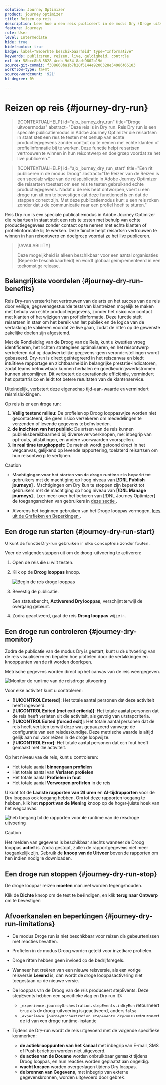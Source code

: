 ```yaml
---
solution: Journey Optimizer
product: journey optimizer
title: Reizen op reis
description: Leer hoe u een reis publiceert in de modus Dry (Droge uitvoering)
feature: Journeys
role: User
level: Intermediate
hide: true
hidefromtoc: true
badge: label="Beperkte beschikbaarheid" type="Informative"
keywords: publiceren, reizen, live, geldigheid, controle
exl-id: 58bcc8b8-5828-4ceb-9d34-8add9802b19d
source-git-commit: f308668ba1b7b20f6144e9200328e54986f66103
workflow-type: tm+mt
source-wordcount: '921'
ht-degree: 0%

---
```


# Reizen op reis {#journey-dry-run}

>[!CONTEXTUALHELP]
>id="ajo_journey_dry_run"
>title="Droge uitvoermodus"
>abstract="Deze reis is in Dry run. Reis Dry run is een speciale publicatiemodus in Adobe Journey Optimizer die reisartsen in staat stelt een reis te testen met behulp van echte productiegegevens zonder contact op te nemen met echte klanten of profielinformatie bij te werken.  Deze functie helpt reisartsen vertrouwen te winnen in hun reisontwerp en doelgroep voordat ze het live publiceren."


>[!CONTEXTUALHELP]
>id="ajo_journey_dry_run_start"
>title="Een rit publiceren in de modus Droog"
>abstract="De Reizen van de Reizen is een speciale wijze van de reispublicatie in Adobe Journey Optimizer die reisartsen toestaat om een reis te testen gebruikend echte productiegegevens. Nadat u de reis hebt ontworpen, voert u een droge run uit om te bevestigen dat deze functioneel is en dat de stappen correct zijn. Met deze publicatiemodus kunt u een reis roken zonder dat u de communicatie naar een profiel hoeft te sturen."

Reis Dry run is een speciale publicatiemodus in Adobe Journey Optimizer die reisartsen in staat stelt een reis te testen met behulp van echte productiegegevens zonder contact op te nemen met echte klanten of profielinformatie bij te werken.  Deze functie helpt reisartsen vertrouwen te winnen in hun reisontwerp en doelgroep voordat ze het live publiceren.


>[!AVAILABILITY]
>
>Deze mogelijkheid is alleen beschikbaar voor een aantal organisaties (Beperkte beschikbaarheid) en wordt globaal geïmplementeerd in een toekomstige release.


## Belangrijkste voordelen {#journey-dry-run-benefits}

Reis Dry-run versterkt het vertrouwen van de arts en het succes van de reis door veilige, gegevensgestuurde tests van klantreizen mogelijk te maken met behulp van echte productiegegevens, zonder het risico van contact met klanten of het wijzigen van profielinformatie. Deze functie stelt reisartsen in staat om het bereik van het publiek en de logica van de vertakking te valideren voordat ze live gaan, zodat de ritten op de gewenste zakelijke doelen zijn afgestemd.

Met de Rondleiding van de Droog van de Reis, kunt u kwesties vroeg identificeren, het richten strategieën optimaliseren, en het reisontwerp verbeteren dat op daadwerkelijke gegevens-geen veronderstellingen wordt gebaseerd. Dry-run is direct geïntegreerd in het reiscanvas en biedt intuïtieve rapportage en zichtbaarheid in belangrijke prestatie-indicatoren, zodat teams betrouwbaar kunnen herhalen en goedkeuringswerkstromen kunnen stroomlijnen. Dit verbetert de operationele efficiëntie, vermindert het opstartrisico en leidt tot betere resultaten van de klantenservice.

Uiteindelijk, verbetert deze eigenschap tijd-aan-waarde en vermindert reismislukkingen.

Op reis is er een droge run:

1. **Veilig testend milieu**: De profielen op Droog looppaswijze worden niet gecontacteerd, die geen risico verzekeren om mededelingen te verzenden of levende gegevens te beïnvloeden.
1. **de inzichten van het publiek**: De artsen van de reis kunnen publieksbereikbaarheid bij diverse vervoerknopen, met inbegrip van opt-outs, uitsluitingen, en andere voorwaarden voorspellen.
1. **in real time terugkoppelt**: De metriek wordt getoond direct in het wegcanvas, gelijkend op levende rapportering, toelatend reisartsen om hun reisontwerp te verfijnen.


>[!CAUTION]
>
>* Machtigingen voor het starten van de droge runtime zijn beperkt tot gebruikers met de machtiging op hoog niveau van **[!DNL Publish journeys]** . Machtigingen om Dry Run te stoppen zijn beperkt tot gebruikers met de machtiging op hoog niveau van **[!DNL Manage journeys]** . Leer meer over het beheren van [!DNL Journey Optimizer] de toegangsrechten van gebruikers in [ deze sectie ](../administration/permissions-overview.md).
>
>* Alvorens het beginnen gebruiken van het Droge looppas vermogen, [ lees uit de Grafieken en Beperkingen ](#journey-dry-run-limitations).


## Een droge run starten {#journey-dry-run-start}

U kunt de functie Dry-run gebruiken in elke conceptreis zonder fouten.

Voer de volgende stappen uit om de droog-uitvoering te activeren:

1. Open de reis die u wilt testen.
1. Klik op de **Droog looppas** knoop.

   ![ Begin de reis droge looppas ](assets/dry-run-button.png)

1. Bevestig de publicatie.

   Een statusbericht, **Activerend Dry looppas**, verschijnt terwijl de overgang gebeurt.

1. Zodra geactiveerd, gaat de reis **Droog looppas** wijze in.

## Een droge run controleren {#journey-dry-monitor}

Zodra de publicatie van de modus Dry is gestart, kunt u de uitvoering van de reis visualiseren en bepalen hoe profielen door de vertakkingen en knooppunten van de rit worden doorlopen.

Metrische gegevens worden direct op het canvas van de reis weergegeven.

![ Monitor de runtime van de reisdroge uitvoering ](assets/dry-run-metrics.png)

Voor elke activiteit kunt u controleren:

* **[!UICONTROL Entered]**: Het totale aantal personen dat deze activiteit heeft ingevoerd.
* **[!UICONTROL Exited (met exit criteria)]**: Het totale aantal personen dat de reis heeft verlaten uit die activiteit, als gevolg van uitstapcriteria.
* **[!UICONTROL Exited (forced exit)]**: Het totale aantal personen dat de reis heeft verlaten terwijl deze was gepauzeerd vanwege de configuratie van een reisdeskundige. Deze metrische waarde is altijd gelijk aan nul voor reizen in de droge loopwijze.
* **[!UICONTROL Error]**: Het totale aantal personen dat een fout heeft gemaakt met die activiteit.


Op het niveau van de reis, kunt u controleren:

* Het totale aantal **binnengaan profielen**
* Het totale aantal van **Verlaten profielen**
* Het totale aantal **Profielen in fout**
* Het totale aantal **Verworpen profielen** in de reis

U kunt tot de **Laatste rapporten van 24 uren** en **Al-tijdrapporten** voor de Dry looppas ook toegang hebben. Om tot deze rapporten toegang te hebben, klik het **rapport van de Mening** knoop op de hoger-juiste hoek van het wegcanvas.

![ heb toegang tot de rapporten voor de runtime van de reisdroge uitvoering ](assets/dry-run-report.png)

>[!CAUTION]
>
> Het melden van gegevens is beschikbaar slechts wanneer de Droog looppas **actief** is.  Zodra gestopt, zullen de rapportgegevens niet meer toegankelijk zijn. Gebruik de **knoop van de Uitvoer** boven de rapporten om hen indien nodig te downloaden.


## Een droge run stoppen {#journey-dry-run-stop}

De droge looppas reizen **moeten** manueel worden tegengehouden.

Klik de **Dichte** knoop om de test te beëindigen, en klik **terug naar Ontwerp** om te bevestigen.

<!-- After 14 days, Dry run journeys automatically transition to the **Draft** status.-->

## Afvoerkanalen en beperkingen {#journey-dry-run-limitations}

* De modus Droge run is niet beschikbaar voor reizen die gebeurtenissen met reacties bevatten.
* Profielen in de modus Droog worden geteld voor inzetbare profielen.
* Droge ritten hebben geen invloed op de bedrijfsregels.
* Wanneer het creëren van een nieuwe reisversie, als een vorige reisversie **Levend** is, dan wordt de droge looppasactivering niet toegestaan op de nieuwe versie.
* De looppas van de Droog van de reis produceert stepEvents. Deze stepEvents hebben een specifieke vlag en Dry run ID:
   * `_experience.journeyOrchestration.stepEvents.inDryRun` retourneert `true` als de droog-uitvoering is geactiveerd, anders `false`
   * `_experience.journeyOrchestration.stepEvents.dryRunID` retourneert de id van een droge runtime-instantie
* Tijdens de Dry-run wordt de reis uitgevoerd met de volgende specifieke kenmerken:

   * **de actieknooppunten van het Kanaal** met inbegrip van E-mail, SMS of Push berichten worden niet uitgevoerd.
   * **de acties van de Douane** worden onbruikbaar gemaakt tijdens Droog looppas, en hun reacties worden geplaatst aan ongeldig.
   * **wacht knopen** worden overgeslagen tijdens Dry looppas.
     <!--You can override the wait block timeouts, then if you have wait blocks duration longer than allowed dry run journey duration, then that branch will not execute completely.-->
   * **de bronnen van Gegevens**, met inbegrip van externe gegevensbronnen, worden uitgevoerd door gebrek.